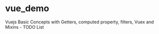 # vue_demo
Vuejs Basic Concepts with Getters, computed property, filters, Vuex and Mixins - TODO List
